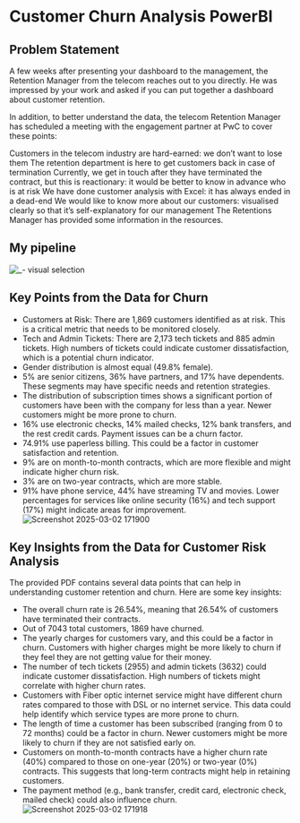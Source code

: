 # Customer Churn Analysis PowerBI

## Problem Statement
A few weeks after presenting your dashboard to the management, the Retention Manager from the telecom reaches out to you directly. He was impressed by your work and asked if you can put together a dashboard about customer retention.

In addition, to better understand the data, the telecom Retention Manager has scheduled a meeting with the engagement partner at PwC to cover these points:

Customers in the telecom industry are hard-earned: we don’t want to lose them
The retention department is here to get customers back in case of termination 
Currently, we get in touch after they have terminated the contract, but this is reactionary: it would be better to know in advance who is at risk 
We  have done customer analysis with Excel: it has always ended in a dead-end
We would like to know more about our customers: visualised clearly so that it’s self-explanatory for our management
The Retentions Manager has provided some information in the resources.

## My pipeline
![_- visual selection](https://github.com/user-attachments/assets/fe9b675b-4038-4623-b2a4-bea234a9a438)

## Key Points from the Data for Churn

- Customers at Risk: There are 1,869 customers identified as at risk. This is a critical metric that needs to be monitored closely.
- Tech and Admin Tickets: There are 2,173 tech tickets and 885 admin tickets. High numbers of tickets could indicate customer dissatisfaction, which is a potential churn indicator.
- Gender distribution is almost equal (49.8% female).
- 5% are senior citizens, 36% have partners, and 17% have dependents. These segments may have specific needs and retention strategies.
- The distribution of subscription times shows a significant portion of customers have been with the company for less than a year. Newer customers might be more prone to churn.
- 16% use electronic checks, 14% mailed checks, 12% bank transfers, and the rest credit cards. Payment issues can be a churn factor.
- 74.91% use paperless billing. This could be a factor in customer satisfaction and retention.
- 9% are on month-to-month contracts, which are more flexible and might indicate higher churn risk.
- 3% are on two-year contracts, which are more stable.
- 91% have phone service, 44% have streaming TV and movies. Lower percentages for services like online security (16%) and tech support (17%) might indicate areas for improvement.
![Screenshot 2025-03-02 171900](https://github.com/user-attachments/assets/dbd8732c-9338-4250-80d3-2c8fee6cb69f)

## Key Insights from the Data for Customer Risk Analysis
The provided PDF contains several data points that can help in understanding customer retention and churn. Here are some key insights:

- The overall churn rate is 26.54%, meaning that 26.54% of customers have terminated their contracts.
- Out of 7043 total customers, 1869 have churned.
- The yearly charges for customers vary, and this could be a factor in churn. Customers with higher charges might be more likely to churn if they feel they are not getting value for their money.
- The number of tech tickets (2955) and admin tickets (3632) could indicate customer dissatisfaction. High numbers of tickets might correlate with higher churn rates.
- Customers with Fiber optic internet service might have different churn rates compared to those with DSL or no internet service. This data could help identify which service types are more prone to churn.
- The length of time a customer has been subscribed (ranging from 0 to 72 months) could be a factor in churn. Newer customers might be more likely to churn if they are not satisfied early on.
- Customers on month-to-month contracts have a higher churn rate (40%) compared to those on one-year (20%) or two-year (0%) contracts. This suggests that long-term contracts might help in retaining customers.
- The payment method (e.g., bank transfer, credit card, electronic check, mailed check) could also influence churn.
![Screenshot 2025-03-02 171918](https://github.com/user-attachments/assets/2d8029f8-6f22-43b6-b837-16cad4f651e0)
